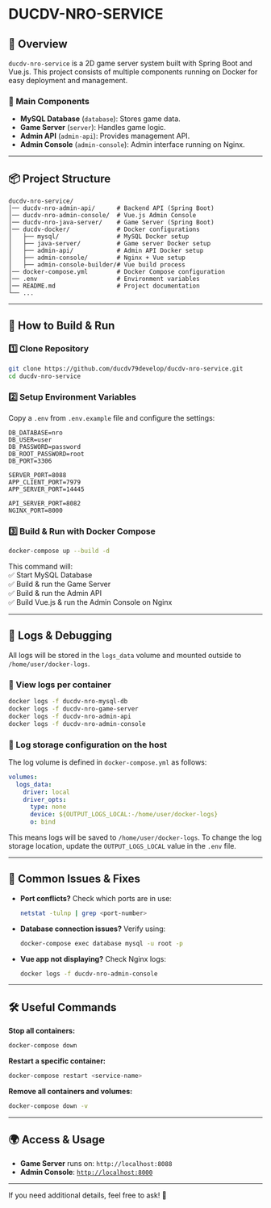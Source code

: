 # **DUCDV-NRO-SERVICE**  

## **📌 Overview**  
`ducdv-nro-service` is a 2D game server system built with Spring Boot and Vue.js. This project consists of multiple components running on Docker for easy deployment and management.  

### **📌 Main Components**  
- **MySQL Database** (`database`): Stores game data.  
- **Game Server** (`server`): Handles game logic.  
- **Admin API** (`admin-api`): Provides management API.  
- **Admin Console** (`admin-console`): Admin interface running on Nginx.  

---

## **📦 Project Structure**  
```
ducdv-nro-service/
│── ducdv-nro-admin-api/      # Backend API (Spring Boot)
│── ducdv-nro-admin-console/  # Vue.js Admin Console
│── ducdv-nro-java-server/    # Game Server (Spring Boot)
│── ducdv-docker/             # Docker configurations
│   ├── mysql/                # MySQL Docker setup
│   ├── java-server/          # Game server Docker setup
│   ├── admin-api/            # Admin API Docker setup
│   ├── admin-console/        # Nginx + Vue setup
│   ├── admin-console-builder/# Vue build process
│── docker-compose.yml        # Docker Compose configuration
│── .env                      # Environment variables
│── README.md                 # Project documentation
└── ...
```

---

## **🚀 How to Build & Run**  

### **1️⃣ Clone Repository**  
```sh
git clone https://github.com/ducdv79develop/ducdv-nro-service.git
cd ducdv-nro-service
```

### **2️⃣ Setup Environment Variables**  
Copy a `.env` from `.env.example` file and configure the settings:  
```
DB_DATABASE=nro
DB_USER=user
DB_PASSWORD=password
DB_ROOT_PASSWORD=root
DB_PORT=3306

SERVER_PORT=8088
APP_CLIENT_PORT=7979
APP_SERVER_PORT=14445

API_SERVER_PORT=8082
NGINX_PORT=8000
```

### **3️⃣ Build & Run with Docker Compose**  
```sh
docker-compose up --build -d
```
This command will:  
✅ Start MySQL Database  
✅ Build & run the Game Server  
✅ Build & run the Admin API  
✅ Build Vue.js & run the Admin Console on Nginx  

---

## **🔧 Logs & Debugging**  
All logs will be stored in the `logs_data` volume and mounted outside to `/home/user/docker-logs`.  

### **📜 View logs per container**  
```sh
docker logs -f ducdv-nro-mysql-db
docker logs -f ducdv-nro-game-server
docker logs -f ducdv-nro-admin-api
docker logs -f ducdv-nro-admin-console
```

### **📜 Log storage configuration on the host**  
The log volume is defined in `docker-compose.yml` as follows:  
```yaml
volumes:
  logs_data:
    driver: local
    driver_opts:
      type: none
      device: ${OUTPUT_LOGS_LOCAL:-/home/user/docker-logs}
      o: bind
```
This means logs will be saved to `/home/user/docker-logs`. To change the log storage location, update the `OUTPUT_LOGS_LOCAL` value in the `.env` file.  

---

## **📌 Common Issues & Fixes**  
- **Port conflicts?** Check which ports are in use:  
  ```sh
  netstat -tulnp | grep <port-number>
  ```
- **Database connection issues?** Verify using:  
  ```sh
  docker-compose exec database mysql -u root -p
  ```
- **Vue app not displaying?** Check Nginx logs:  
  ```sh
  docker logs -f ducdv-nro-admin-console
  ```

---

## **🛠️ Useful Commands**  
**Stop all containers:**  
```sh
docker-compose down
```
**Restart a specific container:**  
```sh
docker-compose restart <service-name>
```
**Remove all containers and volumes:**  
```sh
docker-compose down -v
```

---

## **🌍 Access & Usage**  
- **Game Server** runs on: `http://localhost:8088`  
- **Admin Console**: [`http://localhost:8000`](http://localhost:8000)  

---

If you need additional details, feel free to ask! 🚀
